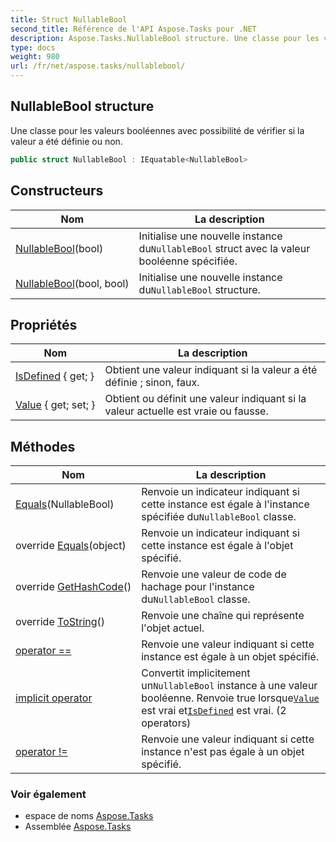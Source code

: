 ```yaml
---
title: Struct NullableBool
second_title: Référence de l'API Aspose.Tasks pour .NET
description: Aspose.Tasks.NullableBool structure. Une classe pour les valeurs booléennes avec possibilité de vérifier si la valeur a été définie ou non.
type: docs
weight: 980
url: /fr/net/aspose.tasks/nullablebool/
---
```

## NullableBool structure

Une classe pour les valeurs booléennes avec possibilité de vérifier si la valeur a été définie ou non.

```csharp
public struct NullableBool : IEquatable<NullableBool>
```

## Constructeurs

| Nom | La description |
| --- | --- |
| [NullableBool](nullablebool/#constructor)(bool) | Initialise une nouvelle instance du`NullableBool` struct avec la valeur booléenne spécifiée. |
| [NullableBool](nullablebool/#constructor_1)(bool, bool) | Initialise une nouvelle instance du`NullableBool` structure. |

## Propriétés

| Nom | La description |
| --- | --- |
| [IsDefined](../../aspose.tasks/nullablebool/isdefined/) { get; } | Obtient une valeur indiquant si la valeur a été définie ; sinon, faux. |
| [Value](../../aspose.tasks/nullablebool/value/) { get; set; } | Obtient ou définit une valeur indiquant si la valeur actuelle est vraie ou fausse. |

## Méthodes

| Nom | La description |
| --- | --- |
| [Equals](../../aspose.tasks/nullablebool/equals/#equals)(NullableBool) | Renvoie un indicateur indiquant si cette instance est égale à l'instance spécifiée du`NullableBool` classe. |
| override [Equals](../../aspose.tasks/nullablebool/equals/#equals_1)(object) | Renvoie un indicateur indiquant si cette instance est égale à l'objet spécifié. |
| override [GetHashCode](../../aspose.tasks/nullablebool/gethashcode/)() | Renvoie une valeur de code de hachage pour l'instance du`NullableBool` classe. |
| override [ToString](../../aspose.tasks/nullablebool/tostring/)() | Renvoie une chaîne qui représente l'objet actuel. |
| [operator ==](../../aspose.tasks/nullablebool/op_equality/) | Renvoie une valeur indiquant si cette instance est égale à un objet spécifié. |
| [implicit operator](../../aspose.tasks/nullablebool/op_implicit/#op_implicit_1) | Convertit implicitement un`NullableBool` instance à une valeur booléenne. Renvoie true lorsque[`Value`](./value/) est vrai et[`IsDefined`](./isdefined/) est vrai. (2 operators) |
| [operator !=](../../aspose.tasks/nullablebool/op_inequality/) | Renvoie une valeur indiquant si cette instance n'est pas égale à un objet spécifié. |

### Voir également

* espace de noms [Aspose.Tasks](../../aspose.tasks/)
* Assemblée [Aspose.Tasks](../../)


